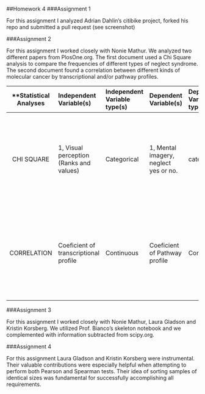 ##Homework 4 
###Assignment 1

For this assignment I analyzed Adrian Dahlin’s citibike project, forked his repo and submitted a pull request (see screenshot)


###Assignment 2

For this assignment I worked closely with Nonie Mathur. We analyzed two different papers from PlosOne.org. The first document used a Chi Square analysis to compare the frequencies of different types of neglect syndrome. The second document found a correlation between different kinds of molecular cancer by transcriptional and/or pathway profiles.


| **Statistical Analyses	|  Independent Variable(s)  |  Independent Variable type(s) |  Dependent Variable(s)  |  Dependent Variable type(s)  |  Control Var | Control Var type  | Question to be answered | _H0_ | alpha | link to paper **| 
|:----------:|:----------|:------------|:-------------|:-------------|:------------|:------------- |:------------------|:----:|:-------:|:-------|
CHI SQUARE	| 1, Visual perception (Ranks and values)| Categorical | 1, Mental imagery, neglect yes or no.| categorical | N/A | N/A | Is there a difference between the frequencies of different types of neglect (Representational pure and non-pure; perceptual, and Representational + perceptual) |2 Different types of representational neglect do not exist  | 0.01 | http://journals.plos.org/plosone/article?id=10.1371/journal.pone.0067390#s3
|CORRELATION | Coeficient of transcriptional profile | Continuous | Coeficient of Pathway profile |Continuous|N/A| N/A| Are molecular cancer subtypes, with similar phenotype or similar clinical outcome, correlated by transcriptional profile and/or pathway profile?| Molecular subtypes of cancer, with similar phenotype or similar clinical outcome are not correlated by their transcriptional profile and pathway profile| 0.05| http://journals.plos.org/plosone/article?id=10.1371/journal.pone.0069747#s5|

###Assignment 3 

For this assignment I worked closely with Nonie Mathur, Laura Gladson and Kristin Korsberg. We utilized Prof. Bianco’s skeleton notebook and we complemented with information subtracted from scipy.org. 

###Assignment 4

For this assignment Laura Gladson and Kristin Korsberg were instrumental. Their valuable contributions were especially helpful when attempting to perform both Pearson and Spearman tests. Their idea of sorting samples of identical sizes was fundamental for successfully accomplishing all requirements.  






    
